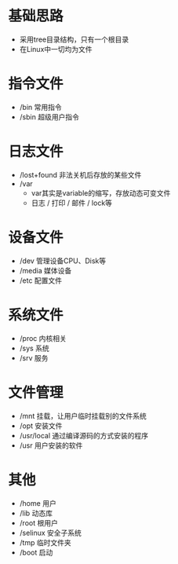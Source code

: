 # 基础思路

- 采用tree目录结构，只有一个根目录
- 在Linux中一切均为文件

# 指令文件

- /bin 常用指令
- /sbin 超级用户指令

# 日志文件

- /lost+found 非法关机后存放的某些文件
- /var
  - var其实是variable的缩写，存放动态可变文件
  - 日志 / 打印 / 邮件 / lock等

# 设备文件

- /dev 管理设备CPU、Disk等
- /media 媒体设备
- /etc 配置文件

# 系统文件

- /proc 内核相关
- /sys 系统
- /srv 服务

# 文件管理

- /mnt 挂载，让用户临时挂载别的文件系统
- /opt 安装文件
- /usr/local 通过编译源码的方式安装的程序
- /usr 用户安装的软件

# 其他

- /home 用户
- /lib 动态库
- /root 根用户
- /selinux 安全子系统
- /tmp 临时文件夹
- /boot 启动



